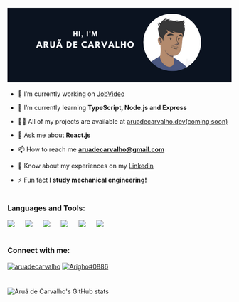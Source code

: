 <!-- <h1 align="center">Hi 👋, I'm Aruã de Carvalho</h1>
<h3 align="center">A passionate Frontend developer from Brazil</h3> -->

![Header](./assets/github-header.png)

- 🔭 I’m currently working on [JobVideo](https://www.jobvideo.com.br/)

- 🌱 I’m currently learning **TypeScript, Node.js and Express**

- 👨‍💻 All of my projects are available at [aruadecarvalho.dev(coming soon)](aruadecarvalho.dev)

- 💬 Ask me about **React.js**

- 📫 How to reach me **aruadecarvalho@gmail.com**

- 📄 Know about my experiences on my [Linkedin](https://www.linkedin.com/in/aru%C3%A3-de-carvalho-a785461b9/)

- ⚡ Fun fact **I study mechanical engineering!**

#

<h3 align="left">Languages and Tools:</h3>
<p>
<img src="https://cdn.jsdelivr.net/gh/devicons/devicon/icons/html5/html5-original.svg" align="left" width="30px" style="padding-right:10px;"/>
<img src="https://cdn.jsdelivr.net/gh/devicons/devicon/icons/css3/css3-original.svg"  align="left" width="30px" style="padding-right:10px;"/>
<img src="https://cdn.jsdelivr.net/gh/devicons/devicon/icons/sass/sass-original.svg"  align="left" width="30px" style="padding-right:10px;"/>
<img src="https://cdn.jsdelivr.net/gh/devicons/devicon/icons/javascript/javascript-original.svg"  align="left" width="30px" style="padding-right:10px;"/>
<img src="https://cdn.jsdelivr.net/gh/devicons/devicon/icons/react/react-original.svg"  align="left" width="30px" style="padding-right:10px;"/>
<!-- <img src="https://cdn.jsdelivr.net/gh/devicons/devicon/icons/typescript/typescript-original.svg" align="left" width="30px" style="padding-right:10px;" /> -->
<!-- <img src="https://cdn.jsdelivr.net/gh/devicons/devicon/icons/nodejs/nodejs-original.svg" align="left" width="30px" style="padding-right:10px;" /> -->
<!-- <img src="https://cdn.jsdelivr.net/gh/devicons/devicon/icons/express/express-original.svg" align="left" width="30px" style="padding-right:10px;" /> -->
<!-- <img src="https://cdn.jsdelivr.net/gh/devicons/devicon/icons/nextjs/nextjs-original.svg"  align="left" width="30px" style="padding-right:10px;"/> -->
<!-- <img src="https://cdn.jsdelivr.net/gh/devicons/devicon/icons/mongodb/mongodb-original.svg" align="left" width="30px" style="padding-right:10px;" /> -->
<img src="https://cdn.jsdelivr.net/gh/devicons/devicon/icons/firebase/firebase-plain.svg"  width="30px" style="padding-right:10px;"/>
</p>

#

<h3>Connect with me:</h3>
<p>
<a href="https://linkedin.com/in/aruadecarvalho" target="blank"><img align="center" src="https://raw.githubusercontent.com/rahuldkjain/github-profile-readme-generator/master/src/images/icons/Social/linked-in-alt.svg" alt="aruadecarvalho" height="30" width="40" /></a>
<a href="https://discord.gg/Arigho#0886" target="blank"><img align="center" src="https://raw.githubusercontent.com/rahuldkjain/github-profile-readme-generator/master/src/images/icons/Social/discord.svg" alt="Arigho#0886" height="30" width="40" /></a>
</p>

#

![Aruã de Carvalho's GitHub stats](https://github-readme-stats.vercel.app/api?username=aruadecarvalho&show_icons=true&theme=nord)
